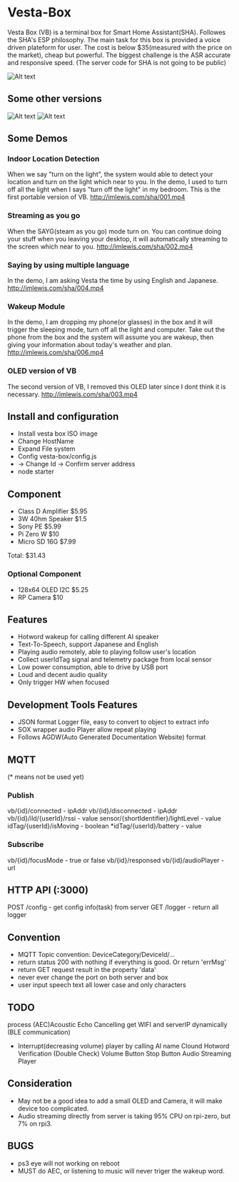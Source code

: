 # Vesta-Box
Vesta Box (VB) is a terminal box for Smart Home Assistant(SHA). Followes the SHA's ESP philosophy.
The main task for this box is provided a voice driven plateform for user.
The cost is below $35(measured with the price on the market), cheap but powerful.
The biggest challenge is the ASR accurate and responsive speed.
(The server code for SHA is not going to be public)

![Alt text](http://resource.imlewis.com/img/sha/3.jpg?raw=true "Title")

## Some other versions
![Alt text](http://resource.imlewis.com/img/sha/1.jpg?raw=true "Title")
![Alt text](http://resource.imlewis.com/img/sha/2.jpg?raw=true "Title")

## Some Demos
### Indoor Location Detection
When we say "turn on the light", the system would able to detect your location and turn on the light which near to you. In the demo, I used to turn off all the light when I says "turn off the light" in my bedroom.
This is the first portable version of VB.
http://imlewis.com/sha/001.mp4
### Streaming as you go
When the SAYG(steam as you go) mode turn on. You can continue doing your stuff when you leaving your desktop, it will automatically streaming to the screen which near to you.
http://imlewis.com/sha/002.mp4
### Saying by using multiple language
In the demo, I am asking Vesta the time by using English and Japanese.
http://imlewis.com/sha/004.mp4
### Wakeup Module
In the demo, I am dropping my phone(or glasses) in the box and it will trigger the sleeping mode, turn off all the light and computer. Take out the phone from the box and the system will assume you are wakeup, then giving your information about today's weather and plan.
http://imlewis.com/sha/006.mp4
### OLED version of VB
The second version of VB, I removed this OLED later since I dont think it is necessary.
http://imlewis.com/sha/003.mp4

## Install and configuration
* Install vesta box ISO image
* Change HostName
* Expand File system
* Config vesta-box/config.js
*   -> Change Id
    -> Confirm server address
* node starter

## Component
* Class D Amplifier $5.95
* 3W 40hm Speaker   $1.5
* Sony PE           $5.99
* Pi Zero W         $10
* Micro SD 16G      $7.99

Total:              $31.43
### Optional Component
* 128x64 OLED I2C   $5.25
* RP Camera         $10

## Features
* Hotword wakeup for calling different AI speaker
* Text-To-Speech, support Japanese and English
* Playing audio remotely, able to playing follow user's location
* Collect userIdTag signal and telemetry package from local sensor
* Low power consumption, able to drive by USB port
* Loud and decent audio quality
* Only trigger HW when focused

## Development Tools Features
* JSON format Logger file, easy to convert to object to extract info
* SOX wrapper audio Player allow repeat playing
* Follows AGDW(Auto Generated Documentation Website) format

## MQTT
(* means not be used yet)
### Publish
vb/{id}/connected  - ipAddr
vb/{id}/disconnected   - ipAddr
vb/{id}/ild/{userId}/rssi  - value
sensor/{shortIdentifier}/lightLevel  - value
idTag/{userId}/isMoving - boolean
*idTag/{userId}/battery - value

### Subscribe
vb/{id}/focusMode - true or false
vb/{id}/responsed
vb/{id}/audioPlayer - url

## HTTP API (:3000)
POST /config     - get config info(task) from server
GET  /logger   - return all logger

## Convention
* MQTT Topic convention: DeviceCategory/DeviceId/...
* return status 200 with nothing if everything is good. Or return 'errMsg'
* return GET request result in the property 'data'
* never ever change the port on both server and box
* user input speech text all lower case and only characters

## TODO
process (AEC)Acoustic Echo Cancelling
get WIFI and serverIP dynamically (BLE communication)
* Interrupt(decreasing volume) player by calling AI name
Clound Hotword Verification (Double Check)
Volume Button
Stop Button
Audio Streaming Player

## Consideration
* May not be a good idea to add a small OLED and Camera, it will make device too complicated.
* Audio streaming directly from server is taking 95% CPU on rpi-zero, but 7% on rpi3.

## BUGS
* ps3 eye will not working on reboot
* MUST do AEC, or listening to music will never triger the wakeup word.
